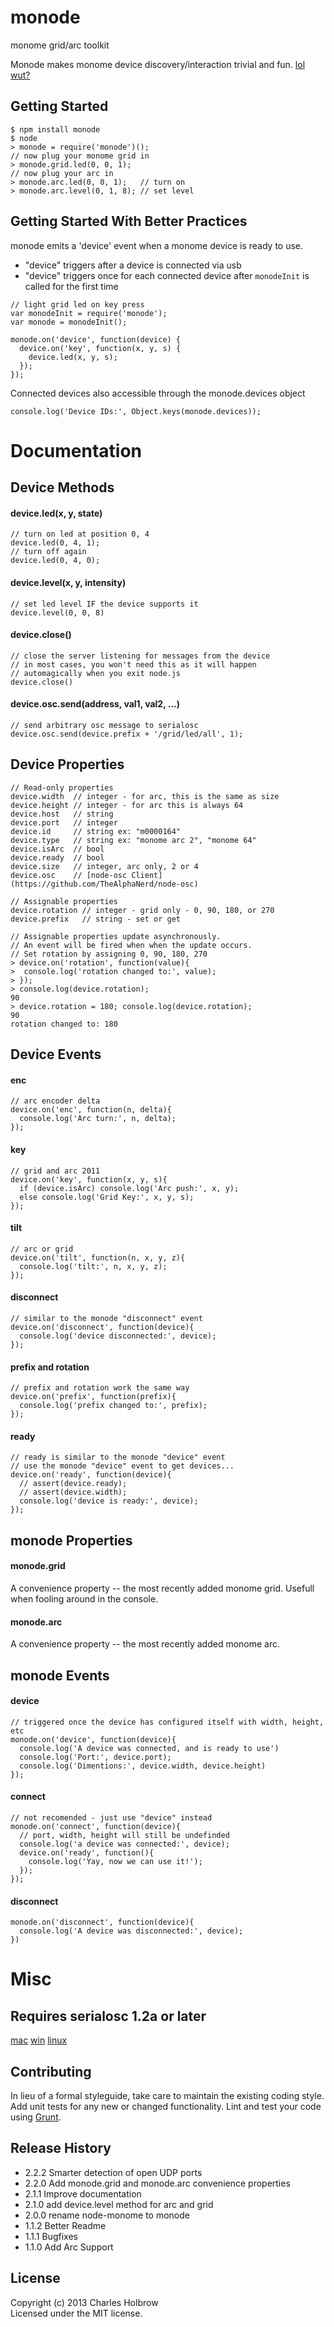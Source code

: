 # monode

monome grid/arc toolkit

Monode makes monome device discovery/interaction trivial and fun. [lol wut?](http://monome.org)

## Getting Started
```
$ npm install monode
$ node
> monode = require('monode')();
// now plug your monome grid in
> monode.grid.led(0, 0, 1);
// now plug your arc in
> monode.arc.led(0, 0, 1);   // turn on
> monode.arc.level(0, 1, 8); // set level
```

## Getting Started With Better Practices
monode emits a 'device' event when a monome device is ready to use.

- "device" triggers after a device is connected via usb
- "device" triggers once for each connected device after `monodeInit` is called for the first time

```
// light grid led on key press
var monodeInit = require('monode');
var monode = monodeInit();

monode.on('device', function(device) {
  device.on('key', function(x, y, s) {
    device.led(x, y, s);
  });
});
```

Connected devices also accessible through the monode.devices object
```
console.log('Device IDs:', Object.keys(monode.devices));
```

# Documentation
## Device Methods
#### device.led(x, y, state)
```
// turn on led at position 0, 4
device.led(0, 4, 1);
// turn off again
device.led(0, 4, 0);
```

#### device.level(x, y, intensity)
```
// set led level IF the device supports it
device.level(0, 0, 8)
```

#### device.close()
```
// close the server listening for messages from the device
// in most cases, you won't need this as it will happen
// automagically when you exit node.js
device.close()
```

#### device.osc.send(address, val1, val2, ...)
```
// send arbitrary osc message to serialosc
device.osc.send(device.prefix + '/grid/led/all', 1);
```

## Device Properties
```
// Read-only properties
device.width  // integer - for arc, this is the same as size
device.height // integer - for arc this is always 64
device.host   // string
device.port   // integer
device.id     // string ex: "m0000164"
device.type   // string ex: "monome arc 2", "monome 64"
device.isArc  // bool
device.ready  // bool
device.size   // integer, arc only, 2 or 4
device.osc    // [node-osc Client](https://github.com/TheAlphaNerd/node-osc)

// Assignable properties
device.rotation // integer - grid only - 0, 90, 180, or 270
device.prefix   // string - set or get

// Assignable properties update asynchronously.
// An event will be fired when when the update occurs.
// Set rotation by assigning 0, 90, 180, 270
> device.on('rotation', function(value){
>  console.log('rotation changed to:', value);
> });
> console.log(device.rotation);
90
> device.rotation = 180; console.log(device.rotation);
90
rotation changed to: 180
```

## Device Events
#### enc 
```
// arc encoder delta
device.on('enc', function(n, delta){
  console.log('Arc turn:', n, delta);
});
```

#### key
```
// grid and arc 2011
device.on('key', function(x, y, s){
  if (device.isArc) console.log('Arc push:', x, y);
  else console.log('Grid Key:', x, y, s);
});
```

#### tilt
```
// arc or grid
device.on('tilt', function(n, x, y, z){
  console.log('tilt:', n, x, y, z);
});
```

#### disconnect 
```
// similar to the monode "disconnect" event
device.on('disconnect', function(device){
  console.log('device disconnected:', device);
});
```

#### prefix and rotation
```
// prefix and rotation work the same way
device.on('prefix', function(prefix){
  console.log('prefix changed to:', prefix);
});
```

#### ready
```
// ready is similar to the monode "device" event
// use the monode "device" event to get devices...
device.on('ready', function(device){
  // assert(device.ready);
  // assert(device.width);
  console.log('device is ready:', device);
});
```

## monode Properties
#### monode.grid
A convenience property -- the most recently added monome grid. Usefull when fooling around in the console.

#### monode.arc
A convenience property -- the most recently added monome arc.

## monode Events
#### device
```
// triggered once the device has configured itself with width, height, etc
monode.on('device', function(device){
  console.log('A device was connected, and is ready to use')
  console.log('Port:', device.port);
  console.log('Dimentions:', device.width, device.height)
});
```

#### connect
```
// not recomended - just use "device" instead
monode.on('connect', function(device){
  // port, width, height will still be undefinded
  console.log('a device was connected:', device);
  device.on('ready', function(){
    console.log('Yay, now we can use it!');
  });
});
```

#### disconnect
```
monode.on('disconnect', function(device){
  console.log('A device was disconnected:', device);
})
```

# Misc
## Requires serialosc 1.2a or later
[mac](http://monome.org/docs/setup:mac) 
[win](http://monome.org/docs/setup:win) 
[linux](http://monome.org/docs/setup:linux) 

## Contributing
In lieu of a formal styleguide, take care to maintain the existing coding style. Add unit tests for any new or changed functionality. Lint and test your code using [Grunt](http://gruntjs.com/).

## Release History

- 2.2.2 Smarter detection of open UDP ports  
- 2.2.0 Add monode.grid and monode.arc convenience properties  
- 2.1.1 Improve documentation  
- 2.1.0 add device.level method for arc and grid  
- 2.0.0 rename node-monome to monode  
- 1.1.2 Better Readme  
- 1.1.1 Bugfixes  
- 1.1.0 Add Arc Support  

## License
Copyright (c) 2013 Charles Holbrow  
Licensed under the MIT license.
